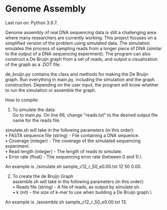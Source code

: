 # Genome Assembly 


Last run on: Python 3.9.7. 

Genome assembly of real DNA sequencing data is still a challenging area where many researchers are currently working. This project focuses on a simplified version of the problem using simulated data. The simulation emulates the process of sampling reads from a longer piece of DNA (similar to the output of a DNA sequencing experiment). The program can also construct a De Bruijn graph from a set of reads, and output a visualization of the graph as a .DOT file.

de_bruijn.py contains the class and methods for making the De Bruijn graph. Run everything in main.py, including the simulation and the graph construction. Depending on the user input, the program will know whether to run the simulation or assemble the graph. 


How to compile: 

1. To simulate the data:\
Go to main.py. On line 66, change "reads.txt" to the desired output file name for the reads file. 

simulate.sh will take in the following parameters (in this order):\
  • FASTA sequence file (string) - File containing a DNA sequence.\
  • Coverage (integer) - The coverage of the simulated sequencing experiment.\
  • Read length (integer) - The length of reads to simulate.\
  • Error rate (float) - The sequencing error rate (between 0 and 1).\

An example is ./simulate.sh sample_c12_r_50_e0.00.txt 12 50 0.00. 


2. To create the de Bruijn Graph\
assemble.sh will take in the following parameters (in this order):\
  • Reads file (string) - A file of reads, as output by simulate.sh.\
  • k (int) - the size of k-mer to use when building a De Bruijn graph.\

An example is ./assemble.sh sample_c12_r_50_e0.00.txt 13. 








